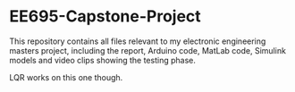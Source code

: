 # EE695-Capstone-Project
This repository contains all files relevant to my electronic engineering masters project, including the report, Arduino code, MatLab code, Simulink models and video clips showing the testing phase.


LQR works on this one though.
